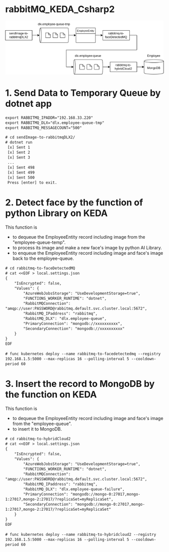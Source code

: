 # rabbitMQ_KEDA_Csharp2

<img src="https://github.com/developer-onizuka/Diagrams/blob/main/rabbitMQ_KEDA_Csharp2/rabbitMQ.drawio.png" width="720">
<br>


# 1. Send Data to Temporary Queue by dotnet app
```
export RABBITMQ_IPADDR="192.168.33.220"
export RABBITMQ_DLX="dlx.employee-queue-tmp"
export RABBITMQ_MESSAGECOUNT="500"
```
```
# cd sendImage-to-rabbitmqDLX2/
# dotnet run
 [x] Sent 1
 [x] Sent 2
 [x] Sent 3
 ...
 [x] Sent 498
 [x] Sent 499
 [x] Sent 500
 Press [enter] to exit.
```

# 2. Detect face by the function of python Library on KEDA
This function is
- to dequeue the EmployeeEntity record including image from the "employee-queue-temp".
- to process its image and make a new face's image by python AI Library.
- to enqueue the EmployeeEntity record including image and face's image back to the employee-queue.
```
# cd rabbitmq-to-faceDetectedMQ
# cat <<EOF > local.settings.json 
{
    "IsEncrypted": false,
    "Values": {
        "AzureWebJobsStorage": "UseDevelopmentStorage=true",
        "FUNCTIONS_WORKER_RUNTIME": "dotnet",
        "RabbitMQConnection": "amqp://user:PASSWORD@rabbitmq.default.svc.cluster.local:5672",
        "RabbitMQ_IPaddress": "rabbitmq",
        "RabbitMQ_DLX": "dlx.employee-queue",
        "PrimaryConnection": "mongodb://xxxxxxxxxx",
        "SecondaryConnection": "mongodb://xxxxxxxxxx"
    }
}
EOF

# func kubernetes deploy --name rabbitmq-to-facedetectedmq --registry 192.168.1.5:5000 --max-replicas 16 --polling-interval 5 --cooldown-period 60
```

# 3. Insert the record to MongoDB by the function on KEDA
This function is
- to dequeue the EmployeeEntity record including image and face's image from the "employee-queue".
- to insert it to MongoDB.

```
# cd rabbitmq-to-hybridCloud2
# cat <<EOF > local.settings.json 
{
    "IsEncrypted": false,
    "Values": {
        "AzureWebJobsStorage": "UseDevelopmentStorage=true",
        "FUNCTIONS_WORKER_RUNTIME": "dotnet",
        "RabbitMQConnection": "amqp://user:PASSWORD@rabbitmq.default.svc.cluster.local:5672",
        "RabbitMQ_IPaddress": "rabbitmq",
        "RabbitMQ_DLX": "dlx.employee-queue-failure",
        "PrimaryConnection": "mongodb://mongo-0:27017,mongo-1:27017,mongo-2:27017/?replicaSet=myReplicaSet",
        "SecondaryConnection": "mongodb://mongo-0:27017,mongo-1:27017,mongo-2:27017/?replicaSet=myReplicaSet"
    }
}
EOF

# func kubernetes deploy --name rabbitmq-to-hybridcloud2 --registry 192.168.1.5:5000 --max-replicas 16 --polling-interval 5 --cooldown-period 60
```
